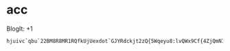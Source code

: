 # acc
BlogIt: +1
```
hjuivc`qbu`22BM8R8MR1RQfkUjUexdot`GJYRdckjt2zQ{5Wqeyu8:lvQWx9Cf{4ZjQmN7319RwnGBJY5N5E9bBd7xC6

```
